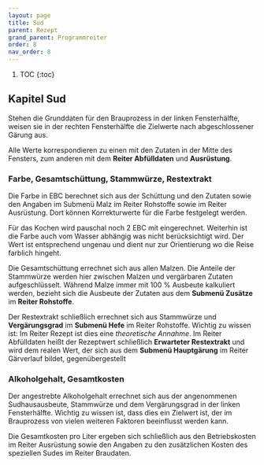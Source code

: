```yaml
---
layout: page
title: Sud
parent: Rezept
grand_parent: Programmreiter
order: 8
nav_order: 8
---
```


1. TOC
{:toc}

## Kapitel Sud

Stehen die Grunddaten für den Brauprozess in der linken Fensterhälfte, weisen sie in der rechten Fensterhälfte die Zielwerte nach abgeschlossener Gärung aus.

Alle Werte korrespondieren zu einen mit den Zutaten in der Mitte des Fensters, zum anderen mit dem **Reiter Abfülldaten** und **Ausrüstung**.

### Farbe, Gesamtschüttung, Stammwürze, Restextrakt

Die Farbe in EBC berechnet sich aus der Schüttung und den Zutaten sowie den Angaben im Submenü Malz im Reiter Rohstoffe sowie im Reiter Ausrüstung. Dort können Korrekturwerte für die Farbe festgelegt werden.

Für das Kochen wird pauschal noch 2 EBC mit eingerechnet. Weiterhin ist die Farbe auch vom Wasser abhängig was nicht berücksichtigt wird. Der Wert ist entsprechend ungenau und dient nur zur Orientierung wo die Reise farblich hingeht.

Die Gesamtschüttung errechnet sich aus allen Malzen. Die Anteile der Stammwürze werden hier zwischen Malzen und vergärbaren Zutaten aufgeschlüsselt. Während Malze immer mit 100 % Ausbeute kalkuliert werden, bezieht sich die Ausbeute der Zutaten aus dem **Submenü Zusätze** im **Reiter Rohstoffe**.

Der Restextrakt schließlich errechnet sich aus Stammwürze und **Vergärungsgrad** im **Submenü Hefe** im Reiter Rohstoffe. Wichtig zu wissen ist: Im Reiter Rezept ist dies eine _theoretische Annahme_. Im Reiter Abfülldaten heißt der Rezeptwert schließlich **Erwarteter Restextrakt** und wird dem realen Wert, der sich aus dem **Submenü Hauptgärung** im Reiter Gärverlauf bildet, gegenübergestellt  

### Alkoholgehalt, Gesamtkosten

Der angestrebte Alkoholgehalt errechnet sich aus der angenommenen Sudhausausbeute, Stammwürze und dem Vergärungsgrad in der linken Fensterhälfte. Wichtig zu wissen ist, dass dies ein Zielwert ist, der im Brauprozess von vielen weiteren Faktoren beeinflusst werden kann.

Die Gesamtkosten pro Liter ergeben sich schließlich aus den Betriebskosten im Reiter Ausrüstung sowie den Angaben zu den zusätzlichen Kosten des speziellen Sudes im Reiter Braudaten. 